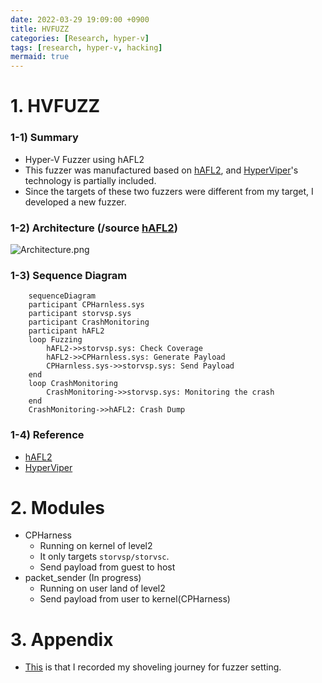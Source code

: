 ```yaml
---
date: 2022-03-29 19:09:00 +0900
title: HVFUZZ
categories: [Research, hyper-v]
tags: [research, hyper-v, hacking]
mermaid: true
---
```

# 1. HVFUZZ
### 1-1) Summary
- Hyper-V Fuzzer using hAFL2
- This fuzzer was manufactured based on [hAFL2](https://github.com/SafeBreach-Labs/hAFL2), and [HyperViper](https://github.com/JaanusKaapPublic/HyperViper)'s technology is partially included. 
- Since the targets of these two fuzzers were different from my target, I developed a new fuzzer.

### 1-2) Architecture (/source [hAFL2](https://github.com/SafeBreach-Labs/hAFL2))
![Architecture.png](/posts/hafl_architecture.png)

### 1-3) Sequence Diagram
```mermaid
    sequenceDiagram
    participant CPHarnless.sys
    participant storvsp.sys
    participant CrashMonitoring
    participant hAFL2
    loop Fuzzing
        hAFL2->>storvsp.sys: Check Coverage
        hAFL2->>CPHarnless.sys: Generate Payload
        CPHarnless.sys->>storvsp.sys: Send Payload
    end
    loop CrashMonitoring
        CrashMonitoring->>storvsp.sys: Monitoring the crash
    end
    CrashMonitoring->>hAFL2: Crash Dump
```

### 1-4) Reference
- [hAFL2](https://github.com/SafeBreach-Labs/hAFL2)
- [HyperViper](https://github.com/JaanusKaapPublic/HyperViper)


# 2. Modules
- CPHarness
    - Running on kernel of level2 
    - It only targets `storvsp/storvsc`. 
    - Send payload from guest to host
- packet_sender (In progress)
    - Running on user land of level2 
    - Send payload from user to kernel(CPHarness)

# 3. Appendix
   - [This](https://github.com/blackcon/HVFUZZ/issues/1) is that I recorded my shoveling journey for fuzzer setting.